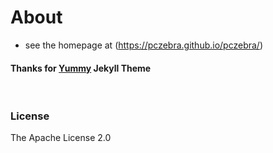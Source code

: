 # About

- see the homepage at (<https://pczebra.github.io/pczebra/>)
  &nbsp;<br/>

#### Thanks for [Yummy] Jekyll Theme

[Yummy]: http://dongchuan.github.io/
&nbsp;

### License

The Apache License 2.0
